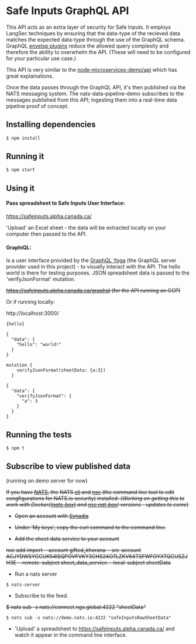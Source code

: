 # Safe Inputs GraphQL API 

This API acts as an extra layer of security for Safe Inputs. It employs LangSec techniques by ensuring that the data-type of the recieved data matches the expected data-type through the use of the GraphQL schema.  GraphQL [envelop plugins](https://the-guild.dev/graphql/envelop/plugins) reduce the allowed query complexity and therefore the ability to overwhelm the API. (These will need to be configured for your particular use case.)

This API is very similar to the [node-microservices-demo/api](https://github.com/PHACDataHub/node-microservices-demo/tree/main/api) which has great explainations.  

Once the data passes through the GraphQL API, it's then published via the NATS messaging system. The nats-data-pipeline-demo subscribes to the messages published from this API; ingesting them into a real-time data pipeline proof of concept. 

## Installing dependencies

```bash
$ npm install
```

## Running it

```bash
$ npm start
```

## Using it
#### Pass spreadsheet to Safe Inputs User Interface:
https://safeinputs.alpha.canada.ca/ 

'Upload' an Excel sheet - the data will be extracted locally on your computer then passed to the API. 

#### GraphiQL: 
Is a user interface provided by the [GraphQL Yoga](https://the-guild.dev/graphql/yoga-server) (the GraphQL server provider used in this project) - to visually interact with the API. The hello world is there for testing purposes. JSON spreadsheet data is passed to the 'verifyJsonFormat' mutation. 

~~https://safeinputs.alpha.canada.ca/graphql (for the API running on GCP)~~

Or if running locally:

http://localhost:3000/ 
```
{hello}

{
  "data": {
    "hello": "world!"
  }
}
```
```
mutation {
    verifyJsonFormat(sheetData: {a:3})
  }

{
  "data": {
    "verifyJsonFormat": {
      "a": 3
    }
  }
}
```

## Running the tests

```bash
$ npm t
```

## Subscribe to view published data 
(running on demo server for now)

 ~~If you have [NATS](https://docs.nats.io/running-a-nats-service/introduction/installation), the NATS [cli](https://github.com/nats-io/natscli) and [nsc](https://docs.nats.io/using-nats/nats-tools/nsc) (the command line tool to edit congfigurations for NATS.io security) installed: (*Working on getting this to work with Docker([(nats-box)](https://github.com/nats-io/nats-box) and [nsc nat-box](https://github.com/nats-io/nsc)) versions - updates to come*)~~

* ~~Open an account with [Synadia](https://app.ngs.global/accounts/new/free)~~

* ~~Under 'My keys', copy the curl command to the command line.~~ 

* ~~Add the sheet data service to your account~~

~~nsc add import --account gifted_khorana  --src-account ACJYDWSYGCUK54ISQPOVFVKY3CHS24O7LZKV64TSFWFOYXTQCUSZJH3E --remote-subject sheet_data_service --local-subject sheetData~~

* Run a nats server
```
$ nats-server
```
* Subscribe to the feed.

~~$ nats sub -s nats://connect.ngs.global:4222 "sheetData"~~
```
$ nats sub -s nats://demo.nats.io:4222 "safeInputsRawSheetData"
```

* 'Upload' a spreadsheet to https://safeinputs.alpha.canada.ca/ and watch it appear in the command line interface. 
